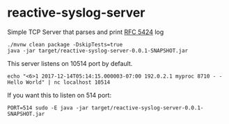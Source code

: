 # reactive-syslog-server

Simple TCP Server that parses and print [RFC 5424](https://tools.ietf.org/html/rfc5424) log

```
./mvnw clean package -DskipTests=true
java -jar target/reactive-syslog-server-0.0.1-SNAPSHOT.jar
```
This server listens on 10514 port by default.

```
echo "<6>1 2017-12-14T05:14:15.000003-07:00 192.0.2.1 myproc 8710 - - Hello World" | nc localhost 10514
```

If you want this to listen on 514 port: 

```
PORT=514 sudo -E java -jar target/reactive-syslog-server-0.0.1-SNAPSHOT.jar
```